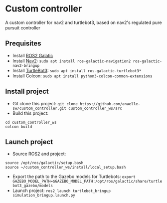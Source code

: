 # Custom controller
A custom controller for nav2 and turtlebot3, based on nav2's regulated pure pursuit controller

## Prequisites
* Install [ROS2 Galatic](https://docs.ros.org/en/galactic/Installation/Ubuntu-Install-Debians.html)
* Install [Nav2](https://navigation.ros.org/build_instructions/index.html): `sudo apt install ros-galactic-navigation2 ros-galactic-nav2-bringup`
* Install [TurtleBot3](https://github.com/ROBOTIS-GIT/turtlebot3/tree/galactic-devel): `sudo apt install ros-galactic-turtlebot3*`
* Install Colcon: `sudo apt install python3-colcon-common-extensions`

## Install project
* Git clone this project: `git clone https://github.com/anaelle-sw/custom_controller.git custom_controller_ws/src`
* Build this project:
```
cd custom_controller_ws
colcon build
```

## Launch project
* Source ROS2 and project:
```
source /opt/ros/galactic/setup.bash
source ~/custom_controller_ws/install/local_setup.bash
```
* Export the path to the Gazebo models for Turtlebots: `export GAZEBO_MODEL_PATH=$GAZEBO_MODEL_PATH:/opt/ros/galactic/share/turtlebot3_gazebo/models`
* Launch project: `ros2 launch turtlebot_bringup simulation_bringup.launch.py`
